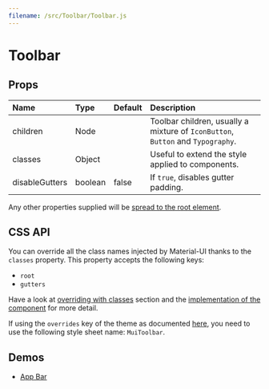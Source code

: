 ```yaml
---
filename: /src/Toolbar/Toolbar.js
---
```


<!--- This documentation is automatically generated, do not try to edit it. -->

# Toolbar



## Props

| Name | Type | Default | Description |
|:-----|:-----|:--------|:------------|
| children | Node |  | Toolbar children, usually a mixture of `IconButton`, `Button` and `Typography`. |
| classes | Object |  | Useful to extend the style applied to components. |
| disableGutters | boolean | false | If `true`, disables gutter padding. |

Any other properties supplied will be [spread to the root element](/customization/api#spread).

## CSS API

You can override all the class names injected by Material-UI thanks to the `classes` property.
This property accepts the following keys:
- `root`
- `gutters`

Have a look at [overriding with classes](/customization/overrides#overriding-with-classes) section
and the [implementation of the component](https://github.com/callemall/material-ui/tree/v1-beta/src/Toolbar/Toolbar.js)
for more detail.

If using the `overrides` key of the theme as documented
[here](/customization/themes#customizing-all-instances-of-a-component-type),
you need to use the following style sheet name: `MuiToolbar`.

## Demos

- [App Bar](/demos/app-bar)

